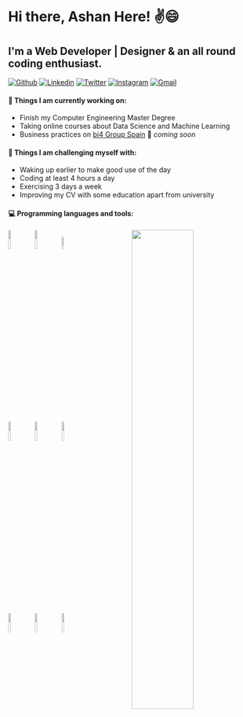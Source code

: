 # Hi there, Ashan Here! ✌️😄
## I'm a Web Developer | Designer & an all round coding enthusiast.

[![Github](https://img.shields.io/badge/-Github-000?style=flat&logo=Github&logoColor=white)][github]
[![Linkedin](https://img.shields.io/badge/-LinkedIn-informational?style=flat&logo=Linkedin&logoColor=white)][linkedin]
[![Twitter](https://img.shields.io/badge/-Twitter-blue?style=flat&logo=Twitter&logoColor=white)][twitter]
[![Instagram](https://img.shields.io/badge/-Instagram-purple?style=flat&logo=Instagram&logoColor=white)][instagram]
[![Gmail](https://img.shields.io/badge/-Gmail-c14438?style=flat&logo=Gmail&logoColor=white)][email]

#### 🌱 Things I am currently working on: 
- Finish my Computer Engineering Master Degree  
- Taking online courses about Data Science and Machine Learning 
- Business practices on [bi4 Group Spain](https://github.com/bi4group) 🚀 *coming soon*

#### :muscle: Things I am challenging myself with:
- Waking up earlier to make good use of the day
- Coding at least 4 hours a day
- Exercising 3 days a week
- Improving my CV with some education apart from university

#### :computer: Programming languages and tools: 
<p>
	<img width="50%" align="right" src="https://github-readme-stats.vercel.app/api?username=FernandoRoldan93&show_icons=true&hide_border=true" />

<code><img width="10%" src="https://www.vectorlogo.zone/logos/java/java-ar21.svg"></code>
<code><img width="10%" src="https://www.vectorlogo.zone/logos/python/python-ar21.svg"></code>
<code><img width="8%" src="https://www.vectorlogo.zone/logos/r-project/r-project-icon.svg"></code>
<br />
<code><img width="10%" src="https://www.vectorlogo.zone/logos/pocoo_flask/pocoo_flask-ar21.svg"></code>
<code><img width="10%" src="https://www.vectorlogo.zone/logos/mysql/mysql-ar21.svg"></code>
<code><img width="10%" src="https://www.vectorlogo.zone/logos/mongodb/mongodb-ar21.svg"></code>
<br />
<code><img width="10%" src="https://www.vectorlogo.zone/logos/apache_spark/apache_spark-ar21.svg"></code>
<code><img width="10%" src="https://www.vectorlogo.zone/logos/apache_hadoop/apache_hadoop-ar21.svg"></code>
<code><img width="10%" src="https://www.vectorlogo.zone/logos/git-scm/git-scm-ar21.svg"></code>
</p>
</sub>


[github]: https://github.com/ashanub
[twitter]: https://twitter.com/ashanub
[instagram]: https://instagram.com/l____o_0____l/
[linkedin]: https://linkedin.com/in/ashanub
[email]: mailto:ashanudayanga@gmail.com


 
